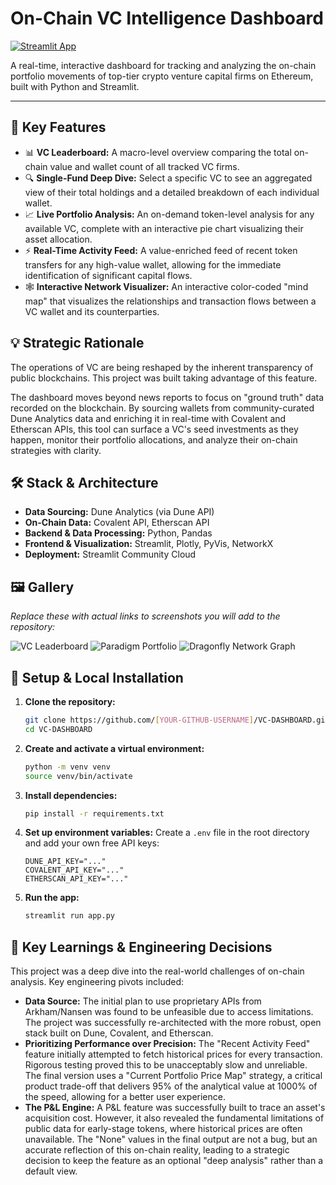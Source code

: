 # On-Chain VC Intelligence Dashboard

[![Streamlit App](https://static.streamlit.io/badges/streamlit_badge_black_white.svg)](https://[YOUR-APP-URL-HERE].streamlit.app)

A real-time, interactive dashboard for tracking and analyzing the on-chain portfolio movements of top-tier crypto venture capital firms on Ethereum, built with Python and Streamlit.

---

## 📸 Key Features

*   📊 **VC Leaderboard:** A macro-level overview comparing the total on-chain value and wallet count of all tracked VC firms.
*   🔍 **Single-Fund Deep Dive:** Select a specific VC to see an aggregated view of their total holdings and a detailed breakdown of each individual wallet.
*   📈 **Live Portfolio Analysis:** An on-demand token-level analysis for any available VC, complete with an interactive pie chart visualizing their asset allocation.
*   ⚡ **Real-Time Activity Feed:** A value-enriched feed of recent token transfers for any high-value wallet, allowing for the immediate identification of significant capital flows.
*   🕸️ **Interactive Network Visualizer:** An interactive color-coded "mind map" that visualizes the relationships and transaction flows between a VC wallet and its counterparties.

## 💡 Strategic Rationale

The operations of VC are being reshaped by the inherent transparency of public blockchains. This project was built taking advantage of this feature.

The dashboard moves beyond news reports to focus on "ground truth" data recorded on the blockchain. By sourcing wallets from community-curated Dune Analytics data and enriching it in real-time with Covalent and Etherscan APIs, this tool can surface a VC's seed investments as they happen, monitor their portfolio allocations, and analyze their on-chain strategies with clarity.

## 🛠️ Stack & Architecture

*   **Data Sourcing:** Dune Analytics (via Dune API)
*   **On-Chain Data:** Covalent API, Etherscan API
*   **Backend & Data Processing:** Python, Pandas
*   **Frontend & Visualization:** Streamlit, Plotly, PyVis, NetworkX
*   **Deployment:** Streamlit Community Cloud

## 🖼️ Gallery

*Replace these with actual links to screenshots you will add to the repository:*

![VC Leaderboard](https://i.imgur.com/example-leaderboard.png)
![Paradigm Portfolio](https://i.imgur.com/example-paradigm.png)
![Dragonfly Network Graph](https://i.imgur.com/example-network.png)

## 🚀 Setup & Local Installation

1.  **Clone the repository:**
    ```bash
    git clone https://github.com/[YOUR-GITHUB-USERNAME]/VC-DASHBOARD.git
    cd VC-DASHBOARD
    ```
2.  **Create and activate a virtual environment:**
    ```bash
    python -m venv venv
    source venv/bin/activate
    ```
3.  **Install dependencies:**
    ```bash
    pip install -r requirements.txt
    ```
4.  **Set up environment variables:**
    Create a `.env` file in the root directory and add your own free API keys:
    ```
    DUNE_API_KEY="..."
    COVALENT_API_KEY="..."
    ETHERSCAN_API_KEY="..."
    ```
5.  **Run the app:**
    ```bash
    streamlit run app.py
    ```

## 🧠 Key Learnings & Engineering Decisions

This project was a deep dive into the real-world challenges of on-chain analysis. Key engineering pivots included:

*   **Data Source:** The initial plan to use proprietary APIs from Arkham/Nansen was found to be unfeasible due to access limitations. The project was successfully re-architected with the more robust, open stack built on Dune, Covalent, and Etherscan.
*   **Prioritizing Performance over Precision:** The "Recent Activity Feed" feature initially attempted to fetch historical prices for every transaction. Rigorous testing proved this to be unacceptably slow and unreliable. The final version uses a "Current Portfolio Price Map" strategy, a critical product trade-off that delivers 95% of the analytical value at 1000% of the speed, allowing for a better user experience.
*   **The P&L Engine:** A P&L feature was successfully built to trace an asset's acquisition cost. However, it also revealed the fundamental limitations of public data for early-stage tokens, where historical prices are often unavailable. The "None" values in the final output are not a bug, but an accurate reflection of this on-chain reality, leading to a strategic decision to keep the feature as an optional "deep analysis" rather than a default view.